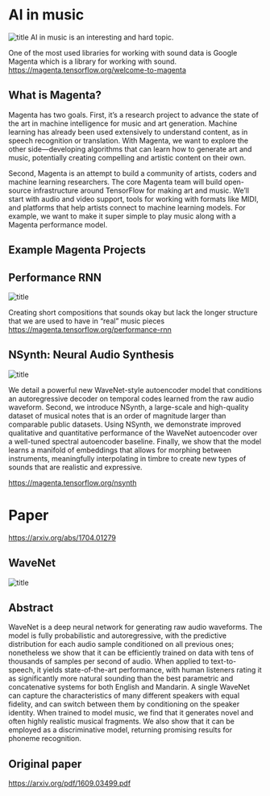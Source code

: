 # AI in music
![title](https://i.ytimg.com/vi/paBvh-0uw34/maxresdefault.jpg)
AI in music is an interesting and hard topic.

One of the most used libraries for working with sound data is Google Magenta which is a library for working with sound.
https://magenta.tensorflow.org/welcome-to-magenta

## What is Magenta?

Magenta has two goals. First, it’s a research project to advance the state of the art in machine intelligence for music and art generation. Machine learning has already been used extensively to understand content, as in speech recognition or translation. With Magenta, we want to explore the other side—developing algorithms that can learn how to generate art and music, potentially creating compelling and artistic content on their own.

Second, Magenta is an attempt to build a community of artists, coders and machine learning researchers. The core Magenta team will build open-source infrastructure around TensorFlow for making art and music. We’ll start with audio and video support, tools for working with formats like MIDI, and platforms that help artists connect to machine learning models. For example, we want to make it super simple to play music along with a Magenta performance model.

## Example Magenta Projects

## Performance RNN
![title](https://i.imgur.com/nwHQ2Eh.png)

Creating short compositions that sounds okay but lack the longer structure that we are used to have in “real” music pieces
https://magenta.tensorflow.org/performance-rnn

## NSynth: Neural Audio Synthesis
![title](https://i.imgur.com/uEFSWIe.png)

We detail a powerful new WaveNet-style autoencoder model that conditions an autoregressive decoder on temporal codes learned from the raw audio waveform. Second, we introduce NSynth, a large-scale and high-quality dataset of musical notes that is an order of magnitude larger than comparable public datasets. Using NSynth, we demonstrate improved qualitative and quantitative performance of the WaveNet autoencoder over a well-tuned spectral autoencoder baseline. Finally, we show that the model learns a manifold of embeddings that allows for morphing between instruments, meaningfully interpolating in timbre to create new types of sounds that are realistic and expressive.

https://magenta.tensorflow.org/nsynth

# Paper
https://arxiv.org/abs/1704.01279

## WaveNet
![title](https://storage.googleapis.com/deepmind-live-cms/documents/BlogPost-Fig1-Anim-160908-r01.gif)
## Abstract
WaveNet is a deep neural network for generating raw audio waveforms. The model is fully probabilistic and autoregressive, with the predictive distribution for each audio sample conditioned on all previous ones; nonetheless we show that it can be efficiently trained on data with tens of thousands of samples per second of audio. When applied to text-to-speech, it yields state-of-the-art performance, with human listeners rating it as significantly more natural sounding than the best parametric and concatenative systems for both English and Mandarin. A single WaveNet can capture the characteristics of many different speakers with equal fidelity, and can switch between them by conditioning on the speaker identity. When trained to model music, we find that it generates novel and often highly realistic musical fragments. We also show that it can be employed as a discriminative model, returning promising results for phoneme recognition.

## Original paper
https://arxiv.org/pdf/1609.03499.pdf


